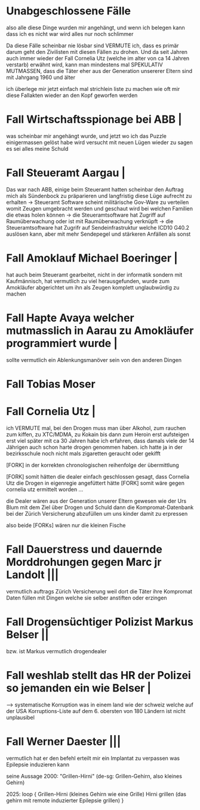 # Unabgeschlossene Fälle

also alle diese Dinge wurden mir angehängt, und wenn ich belegen kann dass ich es nicht war wird alles nur noch schlimmer

Da diese Fälle scheinbar nie lösbar sind VERMUTE ich, dass es primär darum geht den Zivilisten mit diesen Fällen zu drohen. Und da seit Jahren auch immer wieder der Fall Cornelia Utz (welche im alter von ca 14 Jahren verstarb) erwähnt wird, kann man mindestens mal SPEKULATIV MUTMASSEN, dass die Täter eher aus der Generation unsererer Eltern sind mit Jahrgang 1960 und älter

ich überlege mir jetzt einfach mal strichlein liste zu machen wie oft mir diese Fallakten wieder an den Kopf geworfen werden



Fall Wirtschaftsspionage bei ABB     |
================================
was scheinbar mir angehängt wurde, und jetzt wo ich das Puzzle einigermassen gelöst habe wird versucht mit neuen Lügen wieder zu sagen es sei alles meine Schuld


Fall Steueramt Aargau    |
=====================
Das war nach ABB, einige beim Steueramt hatten scheinbar den Auftrag mich als Sündenbock zu präparieren und langfristig diese Lüge aufrecht zu erhalten
-> Steueramt Software scheint militärische Gov-Ware zu verteilen womit Zeugen umgebracht werden und geschaut wird bei welchen Familien die etwas holen können
-> die Steueramtsoftware hat Zugriff auf Raumüberwachung oder ist mit Raumüberwachung verknüpft
-> die Steueramtsoftware hat Zugrifr auf Sendeinfrastruktur welche ICD10 G40.2 auslösen kann, aber mit mehr Sendepegel und stärkeren Anfällen als sonst


Fall Amoklauf Michael Boeringer    |
===============================
hat auch beim Steueramt gearbeitet, nicht in der informatik sondern mit Kaufmännisch, hat vermutlich zu viel herausgefunden, wurde zum Amokläufer abgerichtet um ihn als Zeugen komplett unglaubwürdig zu machen


Fall Hapte Avaya welcher mutmasslich in Aarau zu Amokläufer programmiert wurde   |
==============================================================================
sollte vermutlich ein Ablenkungsmanöver sein von den anderen Dingen


Fall Tobias Moser
=================


Fall Cornelia Utz    |
=================
ich VERMUTE mal, bei den Drogen muss man über Alkohol, zum rauchen zum kiffen, zu XTC/MDMA, zu Kokain bis dann zum Heroin erst aufsteigen
erst viel später mit ca 30 Jahren habe ich erfahren, dass damals viele der 14 Jährigen auch schon harte drogen genommen haben. ich hatte ja in der bezirksschule noch nicht mals zigaretten geraucht oder gekifft

[FORK] in der korrekten chronologischen reihenfolge der übermittlung

[FORK] somit hätten die dealer einfach geschlossen gesagt, dass Cornelia Utz die Drogen in eigenregie angefüttert hätte
[FORK] somit wäre gegen cornelia utz ermittelt worden ...

die Dealer wären aus der Generation unserer Eltern gewesen wie der Urs Blum mit dem Ziel über Drogen und Schuld dann die Kompromat-Datenbank bei der Zürich Versicherung abzufüllen um uns kinder damit zu erpressen

also beide [FORKs] wären nur die kleinen Fische



Fall Dauerstress und dauernde Morddrohungen gegen Marc jr Landolt   |||
=================================================================
vermutlich auftrags Zürich Versicherung weil dort die Täter ihre Kompromat Daten füllen mit Dingen welche sie selber anstiften oder erzingen


Fall Drogensüchtiger Polizist Markus Belser    ||
===========================================
bzw. ist Markus vermutlich drogendealer


Fall weshlab stellt das HR der Polizei so jemanden ein wie Belser     |
=================================================================
--> systematische Korruption was in einem land wie der schweiz welche auf der USA Korruptions-Liste auf dem 6. obersten von 180 Ländern ist nicht unplausibel


Fall Werner Daester    ||| 
===================
vermutlich hat er den befehl erteilt mir ein Implantat zu verpassen was Epilepsie induzieren kann

seine Aussage 2000: "Grillen-Hirni" (de-sg: Grillen-Gehirn, also kleines Gehirn)

2025:
loop
{
  Grillen-Hirni (kleines Gehirn wie eine Grille)
  Hirni grillen (das gehirn mit remote induzierter Epilepsie grillen)
}





